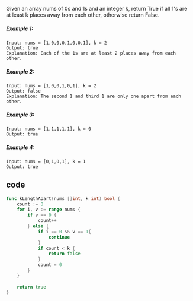 Given an array nums of 0s and 1s and an integer k, return True if all 1's are at least k places away from each other, otherwise return False.

##### Example 1:
```
Input: nums = [1,0,0,0,1,0,0,1], k = 2
Output: true
Explanation: Each of the 1s are at least 2 places away from each other.
```
##### Example 2:
```
Input: nums = [1,0,0,1,0,1], k = 2
Output: false
Explanation: The second 1 and third 1 are only one apart from each other.
```
##### Example 3:
```
Input: nums = [1,1,1,1,1], k = 0
Output: true
```
##### Example 4:
```
Input: nums = [0,1,0,1], k = 1
Output: true
```

## code
```go
func kLengthApart(nums []int, k int) bool {
    count := 0
    for i, v := range nums {
        if v == 0 {
            count++
        } else {
            if i == 0 && v == 1{
                continue
            }
            if count < k {
                return false
            }
            count = 0
        }
	}    
    
    return true
}
```
